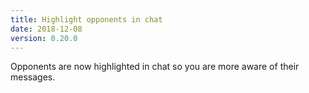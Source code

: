 ```yaml
---
title: Highlight opponents in chat
date: 2018-12-08
version: 0.20.0
---
```


Opponents are now highlighted in chat so you are more aware of their messages.
